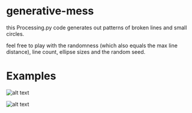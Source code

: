 # generative-mess
this Processing.py code generates out patterns of broken lines and small circles.

feel free to play with the randomness (which also equals the max line distance), line count, ellipse sizes and the random seed.

# Examples

![alt text](https://mir-s3-cdn-cf.behance.net/project_modules/1400/0cbe5771890893.5bd4b5df114ea.png)

![alt text](https://mir-s3-cdn-cf.behance.net/project_modules/1400/85151571890893.5bd4b5df10fb3.png)

